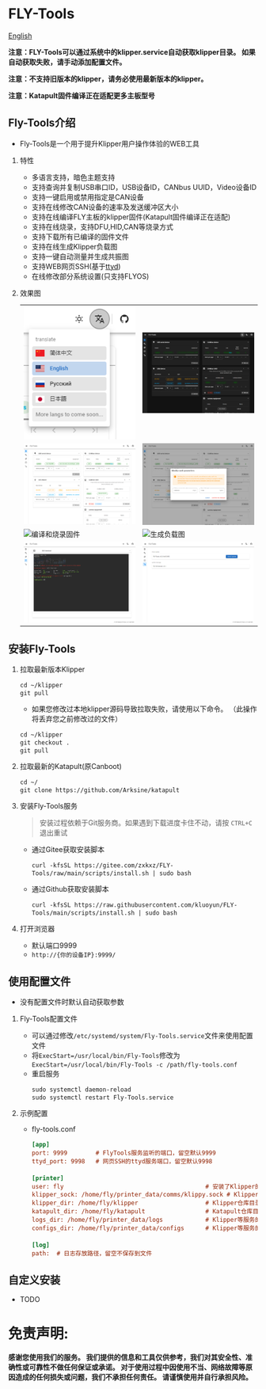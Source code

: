 # FLY-Tools

[English](./README.md)

**注意：FLY-Tools可以通过系统中的klipper.service自动获取klipper目录。 如果自动获取失败，请手动添加配置文件。**

**注意：不支持旧版本的klipper，请务必使用最新版本的klipper。**

**注意：Katapult固件编译正在适配更多主板型号**

## Fly-Tools介绍

* Fly-Tools是一个用于提升Klipper用户操作体验的WEB工具
    
1. 特性

    * 多语言支持，暗色主题支持
    * 支持查询并复制USB串口ID，USB设备ID，CANbus UUID，Video设备ID
    * 支持一键启用或禁用指定是CAN设备
    * 支持在线修改CAN设备的速率及发送缓冲区大小
    * 支持在线编译FLY主板的klipper固件(Katapult固件编译正在适配)
    * 支持在线烧录，支持DFU,HID,CAN等烧录方式
    * 支持下载所有已编译的固件文件
    * 支持在线生成Klipper负载图
    * 支持一键自动测量并生成共振图
    * 支持WEB网页SSH(基于[ttyd](https://github.com/tsl0922/ttyd))
    * 在线修改部分系统设置(只支持FLYOS)

2. 效果图

    <table>
    <tr>
    <td><img src="./images/langs.png" title="多语言" border=0></td>
    <td><img src="./images/dark.png" title="暗色" border=0></td>
    </tr>
    <tr>
    <td><img src="./images/home.png" title="查询ID" border=0></td>
    <td><img src="./images/editcan.png" title="修改CAN设备参数" border=0></td>
    </tr>
    <tr>
    <td><img src="./images/build-flash.gif" title="编译和烧录固件" border=0></td>
    <td><img src="./images/klippyload.gif" title="生成负载图" border=0></td>
    </tr>
    <tr>
    <td><img src="./images/webssh.png" title="WEB SSH" border=0></td>
    <td><img src="./images/setting.png" title="设置" border=0></td>
    </tr>
    </table>
    

## 安装Fly-Tools

1. 拉取最新版本Klipper

    ```
    cd ~/klipper
    git pull
    ```
    
    * 如果您修改过本地klipper源码导致拉取失败，请使用以下命令。 （此操作将丢弃您之前修改过的文件）
  
    ```
    cd ~/klipper
    git checkout .
    git pull
    ```

2. 拉取最新的Katapult(原Canboot)

    ```
    cd ~/
    git clone https://github.com/Arksine/katapult
    ```

3. 安装Fly-Tools服务

    > 安装过程依赖于Git服务商。如果遇到下载进度卡住不动，请按 `CTRL+C` 退出重试

    * 通过Gitee获取安装脚本

        ```
        curl -kfsSL https://gitee.com/zxkxz/FLY-Tools/raw/main/scripts/install.sh | sudo bash
        ```

    * 通过Github获取安装脚本

        ```
        curl -kfsSL https://raw.githubusercontent.com/kluoyun/FLY-Tools/main/scripts/install.sh | sudo bash
        ```

4. 打开浏览器

    * 默认端口9999
    * `http://{你的设备IP}:9999/`

## 使用配置文件

* 没有配置文件时默认自动获取参数

1. Fly-Tools配置文件

    * 可以通过修改`/etc/systemd/system/Fly-Tools.service`文件来使用配置文件
    * 将`ExecStart=/usr/local/bin/Fly-Tools`修改为`ExecStart=/usr/local/bin/Fly-Tools -c /path/fly-tools.conf`
    * 重启服务
        ```
        sudo systemctl daemon-reload
        sudo systemctl restart Fly-Tools.service
        ```

2. 示例配置

    * fly-tools.conf
        ```ini
        [app]
        port: 9999        # FlyTools服务监听的端口，留空默认9999
        ttyd_port: 9998   # 网页SSH的ttyd服务端口，留空默认9998

        [printer]
        user: fly                                        # 安装了Klipper的用户名，留空自动识别
        klipper_sock: /home/fly/printer_data/comms/klippy.sock # Klipper的Unix套接字网络
        klipper_dir: /home/fly/klipper                   # Klipper仓库目录，留空自动识别
        katapult_dir: /home/fly/katapult                 # Katapult仓库目录，留空自动识别
        logs_dir: /home/fly/printer_data/logs            # Klipper等服务的日志文件目录，留空自动识别
        configs_dir: /home/fly/printer_data/configs      # Klipper等服务的配置文件目录，留空自动识别

        [log]
        path:  # 日志存放路径，留空不保存到文件

        ```
      
## 自定义安装

* TODO

# 免责声明:

**感谢您使用我们的服务。 我们提供的信息和工具仅供参考，我们对其安全性、准确性或可靠性不做任何保证或承诺。 对于使用过程中因使用不当、网络故障等原因造成的任何损失或问题，我们不承担任何责任。 请谨慎使用并自行承担风险。**
